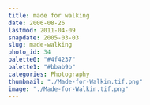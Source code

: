 ```yaml
---
title: made for walking
date: 2006-08-26
lastmod: 2011-04-09
snapdate: 2005-03-03
slug: made-walking
photo_id: 34
palette0: "#4f4237"
palette1: "#bbab9b"
categories: Photography
thumbnail: "./Made-for-Walkin.tif.png"
image: "./Made-for-Walkin.tif.png"
---
```

